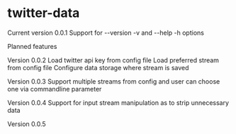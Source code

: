 twitter-data
============

Current version 0.0.1
	Support for --version -v and --help -h options

Planned features

Version 0.0.2
	Load twitter api key from config file
	Load preferred stream from config file
	Configure data storage where stream is saved

Version 0.0.3
	Support multiple streams from config
	and user can choose one via commandline parameter

Version 0.0.4
	Support for input stream manipulation as
	to strip unnecessary data

Version 0.0.5

	


